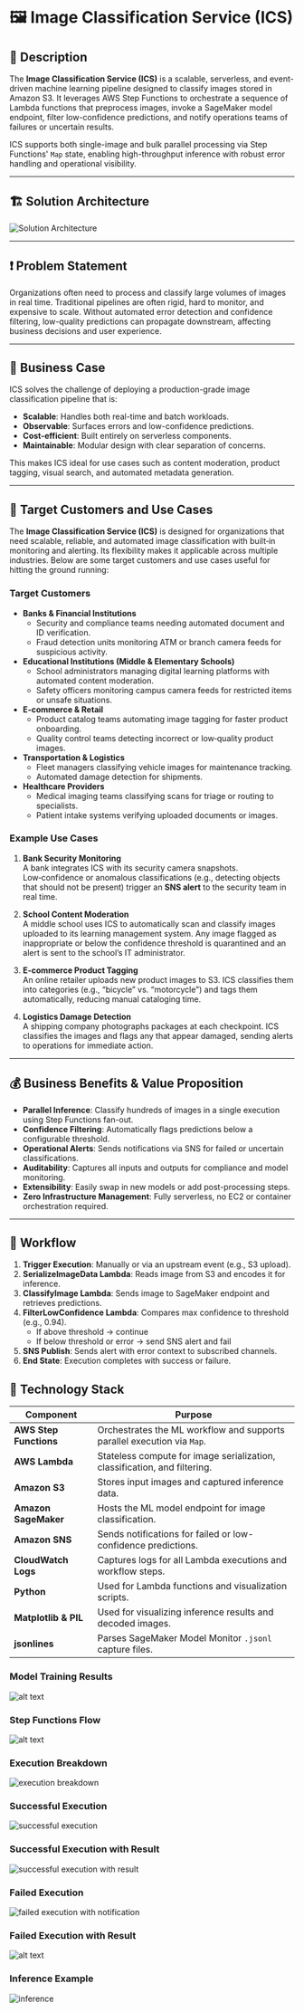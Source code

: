 # 🖼️ Image Classification Service (ICS)

## 📜 Description
The **Image Classification Service (ICS)** is a scalable, serverless, and event-driven machine learning pipeline designed to classify images stored in Amazon S3. It leverages AWS Step Functions to orchestrate a sequence of Lambda functions that preprocess images, invoke a SageMaker model endpoint, filter low-confidence predictions, and notify operations teams of failures or uncertain results.

ICS supports both single-image and bulk parallel processing via Step Functions' `Map` state, enabling high-throughput inference with robust error handling and operational visibility.

---

## 🏗️ Solution Architecture

![Solution Architecture](solution-arch-final.png)

---

## ❗ Problem Statement
Organizations often need to process and classify large volumes of images in real time. Traditional pipelines are often rigid, hard to monitor, and expensive to scale. Without automated error detection and confidence filtering, low-quality predictions can propagate downstream, affecting business decisions and user experience.

---

## 💼 Business Case
ICS solves the challenge of deploying a production-grade image classification pipeline that is:
- **Scalable**: Handles both real-time and batch workloads.
- **Observable**: Surfaces errors and low-confidence predictions.
- **Cost-efficient**: Built entirely on serverless components.
- **Maintainable**: Modular design with clear separation of concerns.

This makes ICS ideal for use cases such as content moderation, product tagging, visual search, and automated metadata generation.

---

## 🎯 Target Customers and Use Cases

The **Image Classification Service (ICS)** is designed for organizations that need scalable, reliable, and automated image classification with built‑in monitoring and alerting. Its flexibility makes it applicable across multiple industries. Below are some target customers and use cases useful for hitting the ground running:

### Target Customers
- **Banks & Financial Institutions**
  - Security and compliance teams needing automated document and ID verification.
  - Fraud detection units monitoring ATM or branch camera feeds for suspicious activity.
- **Educational Institutions (Middle & Elementary Schools)**
  - School administrators managing digital learning platforms with automated content moderation.
  - Safety officers monitoring campus camera feeds for restricted items or unsafe situations.
- **E‑commerce & Retail**
  - Product catalog teams automating image tagging for faster product onboarding.
  - Quality control teams detecting incorrect or low‑quality product images.
- **Transportation & Logistics**
  - Fleet managers classifying vehicle images for maintenance tracking.
  - Automated damage detection for shipments.
- **Healthcare Providers**
  - Medical imaging teams classifying scans for triage or routing to specialists.
  - Patient intake systems verifying uploaded documents or images.

### Example Use Cases
1. **Bank Security Monitoring**  
   A bank integrates ICS with its security camera snapshots. Low‑confidence or anomalous classifications (e.g., detecting objects that should not be present) trigger an **SNS alert** to the security team in real time.

2. **School Content Moderation**  
   A middle school uses ICS to automatically scan and classify images uploaded to its learning management system. Any image flagged as inappropriate or below the confidence threshold is quarantined and an alert is sent to the school’s IT administrator.

3. **E‑commerce Product Tagging**  
   An online retailer uploads new product images to S3. ICS classifies them into categories (e.g., “bicycle” vs. “motorcycle”) and tags them automatically, reducing manual cataloging time.

4. **Logistics Damage Detection**  
   A shipping company photographs packages at each checkpoint. ICS classifies the images and flags any that appear damaged, sending alerts to operations for immediate action.

---

## 💰 Business Benefits & Value Proposition
- **Parallel Inference**: Classify hundreds of images in a single execution using Step Functions fan-out.
- **Confidence Filtering**: Automatically flags predictions below a configurable threshold.
- **Operational Alerts**: Sends notifications via SNS for failed or uncertain classifications.
- **Auditability**: Captures all inputs and outputs for compliance and model monitoring.
- **Extensibility**: Easily swap in new models or add post-processing steps.
- **Zero Infrastructure Management**: Fully serverless, no EC2 or container orchestration required.

---

## 🔄 Workflow
1. **Trigger Execution**: Manually or via an upstream event (e.g., S3 upload).
2. **SerializeImageData Lambda**: Reads image from S3 and encodes it for inference.
3. **ClassifyImage Lambda**: Sends image to SageMaker endpoint and retrieves predictions.
4. **FilterLowConfidence Lambda**: Compares max confidence to threshold (e.g., 0.94).
   - If above threshold → continue
   - If below threshold or error → send SNS alert and fail
5. **SNS Publish**: Sends alert with error context to subscribed channels.
6. **End State**: Execution completes with success or failure.


## 🧰 Technology Stack

| Component         | Purpose                                                                 |
|------------------|-------------------------------------------------------------------------|
| **AWS Step Functions** | Orchestrates the ML workflow and supports parallel execution via `Map`. |
| **AWS Lambda**         | Stateless compute for image serialization, classification, and filtering. |
| **Amazon S3**          | Stores input images and captured inference data.                        |
| **Amazon SageMaker**   | Hosts the ML model endpoint for image classification.                   |
| **Amazon SNS**         | Sends notifications for failed or low-confidence predictions.           |
| **CloudWatch Logs**    | Captures logs for all Lambda executions and workflow steps.             |
| **Python**             | Used for Lambda functions and visualization scripts.                    |
| **Matplotlib & PIL**   | Used for visualizing inference results and decoded images.              |
| **jsonlines**          | Parses SageMaker Model Monitor `.jsonl` capture files.                  |

### Model Training Results
![alt text](training-accuracy.png)

### Step Functions Flow
![alt text](step-function-flow-bulk-items.png)

### Execution Breakdown
![execution breakdown](step-function-execution-breakdown-bulk-items.png)

### Successful Execution
![successful execution](step-function-execution-success-sns-setup-bulk-items.png)

### Successful Execution with Result
![successful execution with result](step-function-execution-success-bulk-items.png)

### Failed Execution
![failed execution with notification](step-function-execution-failure-sns-notification-bulk-items.png)

### Failed Execution with Result
![alt text](step-function-execution-failure-bulk-items.png)

### Inference Example
![inference](inference-viz.png)